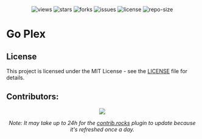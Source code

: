 <div align=center>

![views] ![stars] ![forks] ![issues] ![license] ![repo-size]

</div>

# Go Plex

## License

This project is licensed under the MIT License - see the [LICENSE](LICENSE) file for details.

## Contributors:

<div align=center>

[![][contributors]][contributors-graph]

_Note: It may take up to 24h for the [contrib.rocks][contrib-rocks] plugin to update because it's refreshed once a day._

</div>

<!----------------------------------{ Labels }--------------------------------->

[views]: https://komarev.com/ghpvc/?username=go-plex&label=view%20counter&color=red&style=flat
[repo-size]: https://img.shields.io/github/repo-size/rajput-hemant/go-plex
[issues]: https://img.shields.io/github/issues-raw/rajput-hemant/go-plex
[license]: https://img.shields.io/github/license/rajput-hemant/go-plex
[forks]: https://img.shields.io/github/forks/rajput-hemant/go-plex?style=flat
[stars]: https://img.shields.io/github/stars/rajput-hemant/go-plex
[contributors]: https://contrib.rocks/image?repo=rajput-hemant/go-plex&max=500
[contributors-graph]: https://github.com/rajput-hemant/go-plex/graphs/contributors
[contrib-rocks]: https://contrib.rocks/preview?repo=rajput-hemant%2Fgo-plex
